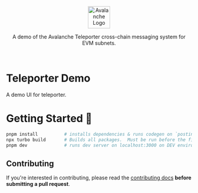 <br/>

<p align="center">
  <a href="https://subnets.avax.network/">
      <picture>
        <img alt="Avalanche Logo" src="https://images.ctfassets.net/gcj8jwzm6086/Gse8dqDEnJtT87RsbbEf4/1609daeb09e9db4a6617d44623028356/Avalanche_Horizontal_White.svg" width="auto" height="60">
      </picture>
</a>
</p>

<p align="center">
  A demo of the Avalanche Teleporter cross-chain messaging system for EVM subnets.
<p>

<br>

# Teleporter Demo

A demo UI for teleporter.

# Getting Started 🚀

```sh
pnpm install          # installs dependencies & runs codegen on `postinstall`
npx turbo build       # Builds all packages.  Must be run before the first time you run `pnpm dev`
pnpm dev              # runs dev server on localhost:3000 on DEV environment
```

## Contributing

If you're interested in contributing, please read the [contributing docs](/.github/CONTRIBUTING.md) **before submitting a pull request**.
